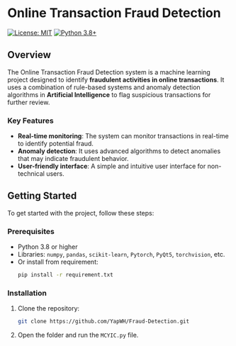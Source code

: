 # Online Transaction Fraud Detection
[![License: MIT](https://img.shields.io/badge/License-MIT-yellow.svg)](https://opensource.org/licenses/MIT)
[![Python 3.8+](https://img.shields.io/badge/python-3.8+-blue.svg)](https://www.python.org/downloads/release/python-380/)

## Overview
The Online Transaction Fraud Detection system is a machine learning project designed to identify **fraudulent activities in online transactions**. It uses a combination of rule-based systems and anomaly detection algorithms in **Artificial Intelligence** to flag suspicious transactions for further review.

### Key Features
- **Real-time monitoring**: The system can monitor transactions in real-time to identify potential fraud.
- **Anomaly detection**: It uses advanced algorithms to detect anomalies that may indicate fraudulent behavior.
- **User-friendly interface**: A simple and intuitive user interface for non-technical users.

## Getting Started
To get started with the project, follow these steps:

### Prerequisites
- Python 3.8 or higher
- Libraries: `numpy`, `pandas`, `scikit-learn`, `Pytorch`, `PyQt5`, `torchvision`, etc.
- Or install from requirement: 
   ```sh
   pip install -r requirement.txt

### Installation

1. Clone the repository:
   ```sh
   git clone https://github.com/YapWH/Fraud-Detection.git

2. Open the folder and run the `MCYIC.py` file.
